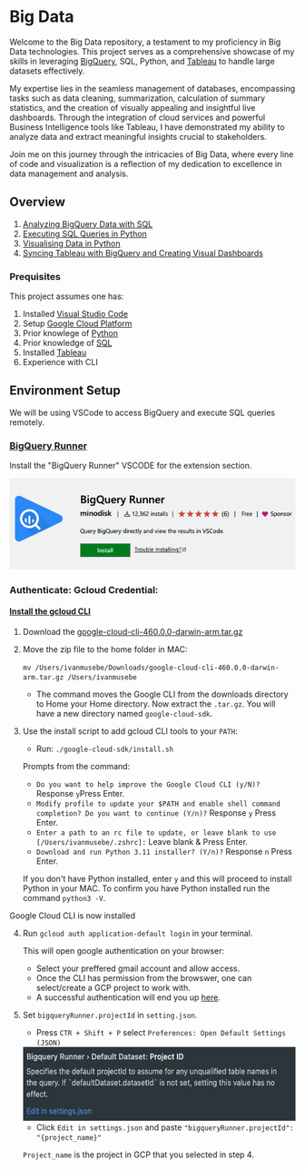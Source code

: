 # Big Data
Welcome to the Big Data repository, a testament to my proficiency in Big Data technologies. This project serves as a comprehensive showcase of my skills in leveraging [BigQuery](https://cloud.google.com/bigquery?hl=en), SQL, Python, and [Tableau](https://www.tableau.com/) to handle large datasets effectively.

My expertise lies in the seamless management of databases, encompassing tasks such as data cleaning, summarization, calculation of summary statistics, and the creation of visually appealing and insightful live dashboards. Through the integration of cloud services and powerful Business Intelligence tools like Tableau, I have demonstrated my ability to analyze data and extract meaningful insights crucial to stakeholders.

Join me on this journey through the intricacies of Big Data, where every line of code and visualization is a reflection of my dedication to excellence in data management and analysis.

## Overview
1. [Analyzing BigQuery Data with SQL](https://github.com/gmusebe/BigData_Landscape/tree/main/BigQuery#analysing-bigquery-data-with-sql)
2. [Executing SQL Queries in Python](https://github.com/gmusebe/BigData_Landscape/blob/main/Python/README.md)
3. [Visualising Data in Python](https://github.com/gmusebe/BigData_Landscape/blob/main/Python/README.md)
4. [Syncing Tableau with BigQuery and Creating Visual Dashboards](https://github.com/gmusebe/BigData_Landscape/blob/main/Python/README.md)

### Prequisites
This project assumes one has:
1. Installed [Visual Studio Code](https://code.visualstudio.com/)
2. Setup [Google Cloud Platform](https://cloud.google.com/)
3. Prior knowlege of [Python](https://www.python.org/)
4. Prior knowledge of [SQL](https://aws.amazon.com/what-is/sql/#:~:text=Structured%20query%20language%20(SQL)%20is,relationships%20between%20the%20data%20values.)
4. Installed [Tableau](https://www.tableau.com/)
5. Experience with CLI

## Environment Setup
We will be using VSCode to access BigQuery and execute SQL queries remotely. 

### [BigQuery Runner](https://marketplace.visualstudio.com/items?itemName=minodisk.bigquery-runner)
Install the "BigQuery Runner" VSCODE for the extension section.

![bigquery runner](./images/bigquery.png "bigquery runner installer")

### Authenticate: Gcloud Credential:

#### [Install the gcloud CLI](https://cloud.google.com/sdk/docs/install)
  1. Download the [google-cloud-cli-460.0.0-darwin-arm.tar.gz](https://dl.google.com/dl/cloudsdk/channels/rapid/downloads/google-cloud-cli-460.0.0-darwin-arm.tar.gz)
  2. Move the zip file to the home folder in MAC:

      `mv /Users/ivanmusebe/Downloads/google-cloud-cli-460.0.0-darwin-arm.tar.gz /Users/ivanmusebe`
      
      - The command moves the Google CLI from the downloads directory to Home your Home directory. Now extract the `.tar.gz`. You will have a new directory named `google-cloud-sdk`.
  3. Use the install script to add gcloud CLI tools to your `PATH`:

      - Run: `./google-cloud-sdk/install.sh`

      Prompts from the command:
      
      - `Do you want to help improve the Google Cloud CLI (y/N)?` Response `y`Press Enter.
      -  `Modify profile to update your $PATH and enable shell command completion? Do you want to continue (Y/n)?` Response `y` Press Enter.
      - `Enter a path to an rc file to update, or leave blank to use [/Users/ivanmusebe/.zshrc]:` Leave blank & Press Enter.
      - `Download and run Python 3.11 installer? (Y/n)?` Response `n` Press Enter.

      If you don't have Python installed, enter `y` and this will proceed to install Python in your MAC. To confirm you have Python installed run the command `python3 -V`.

Google Cloud CLI is now installed 

4. Run `gcloud auth application-default login` in your terminal.

    This will open google authentication on your browser:
    - Select your preffered gmail account and allow access.
    - Once the CLI has permission from the browswer, one can select/create a GCP project to work with.
    -  A successful authentication will end you up [here](https://cloud.google.com/sdk/auth_success).

5. Set `bigqueryRunner.projectId` in `setting.json`.
    - Press `CTR + Shift + P`  select `Preferences: Open Default Settings (JSON)`


    <img src="./images/runner_settings.png" width="500" height="130">

    - Click `Edit in settings.json` and paste `"bigqueryRunner.projectId": "{project_name}"`

    `Project_name` is the project in GCP that you selected in step 4. 





